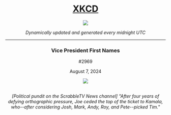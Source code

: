 
<h1 align="center"><a href="https://xkcd.com">XKCD</a></h1>
<div align="center">
    <img src="https://img.shields.io/github/last-commit/ShashashankThakur/XKCD?label=last%20updated" />
</div>

<p align="center"><i>Dynamically updated and generated every midnight UTC</i></p>
<hr>
<div align="center">
    <h3><strong>Vice President First Names</strong></h3>
    <p>#2969</p>
    <p>August 7, 2024</p>
    <img src="https://imgs.xkcd.com/comics/vice_president_first_names.png">
    <br></br>
    <p><i>[Political pundit on the ScrabbleTV News channel] "After four years of defying orthographic pressure, Joe ceded the top of the ticket to Kamala, who--after considering Josh, Mark, Andy, Roy, and Pete--picked Tim."</i></p>
</div>
